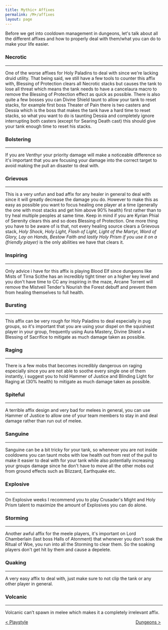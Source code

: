 ```yaml
---
title: Mythic+ Affixes
permalink: /M+/affixes
layout: page
---
```

Before we get into cooldown management in dungeons, let's talk about all the different affixes and how to properly deal with them/what you can do to make your life easier.

### Necrotic
---

One of the worse affixes for Holy Paladins to deal with since we're lacking druid utility. That being said, we still have a few tools to counter this affix with, Blessing of Protection clears all Necrotic stacks but causes the tank to lose all threat which means the tank needs to have a cancelaura macro to remove the Blessing of Protection effect as quick as possible. There is also quite a few bosses you can Divine Shield taunt to allow your tank to reset stacks, for example first boss Theater of Pain there is two casters and Dessia which is the boss that makes the tank have a hard time to reset stacks, so what you want to do is taunting Dessia and completely ignore interrupting both casters (except for Searing Death cast) this should give your tank enough time to reset his stacks.

### Bolstering 
---

If you are Venthyr your priority damage will make a noticeable difference so it's important that you are focusing your damage into the correct target to avoid making the pull an disaster to deal with.

### Grievous
--- 

This is a very unfun and bad affix for any healer in general to deal with since it will greatly decrease the damage you do. However to make this as easy as possible you want to focus healing one player at a time (generally the one with most stacks and get him above 90% health) first rather than to try heal multiple peoples at same time. Keep in mind if you are Kyrian Phial of Serenity clears this and so does Blessing of Protection. One more thing you have to be aware of is that, not every healing source clears a Grievous stack, *Holy Shock, Holy Light, Flash of Light, Light of the Martyr, Word of Glory, Lay on Hands, Bestow Faith and lastly Holy Prism if you use it on a (friendly player)* is the only abilities we have that clears it.

### Inspiring
---

Only advice i have for this affix is playing Blood Elf since dungeons like Mists of Tirna Scithe has an incredibly tight timer on a higher key level and you don't have time to CC any inspiring in the maze, Arcane Torrent will remove the Mistveil Tender's Nourish the Forest debuff and prevent them from healing themselves to full health.

### Bursting
---

This affix can be very rough for Holy Paladins to deal especially in pug groups, so it's important that you are using your dispel on the squishiest player in your group, frequently using Aura Mastery, Divine Shield + Blessing of Sacrifice to mitigate as much damage taken as possible.

### Raging
---

There is a few mobs that becomes incredibly dangerous on raging especially since you are not able to soothe every single one of them instantly, i suggest you to hold Hammer of Justice and Blinding Light for Raging at (30% health) to mitigate as much damage taken as possible.

### Spiteful
---

A terrible affix design and very bad for melees in general, you can use Hammer of Justice to allow one of your team members to stay in and deal damage rather than run out of melee.

### Sanguine
---

Sanguine can be a bit tricky for your tank, so whenever you are not inside cooldowns you can taunt mobs with low health out from rest of the pull to make it easier to deal with for your tank while also potentially increasing your groups damage since he don't have to move all the other mobs out from ground effects such as Blizzard, Earthquake etc.

### Explosive
---

On Explosive weeks I recommend you to play Crusader's Might and Holy Prism talent to maximize the amount of Explosives you can do alone.

### Storming
---

Another awful affix for the meele players, it's important on Lord Chamberlain (last boss Halls of Atonment) that whenever you don't soak the Ritual of Woe, you run into all the Storming to clear them. So the soaking players don't get hit by them and cause a depelete.

### Quaking
---

A very easy affix to deal with, just make sure to not clip the tank or any other player in general.

### Volcanic
---

Volcanic can’t spawn in melee which makes it a completely irrelevant affix.


<div>
<div style="text-align:left;display: inline-block;width: 49%;">
<a href="/M+/playstyle"> < Playstyle</a>
</div>
<div style="text-align:right;display: inline-block;width: 49%;">
<a href="/M+/dungeons"> Dungeons ></a>
</div>
</div>
